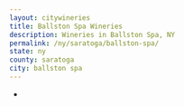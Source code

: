 ```yaml
---
layout: citywineries
title: Ballston Spa Wineries
description: Wineries in Ballston Spa, NY
permalink: /ny/saratoga/ballston-spa/
state: ny
county: saratoga
city: ballston spa
---
```

-
